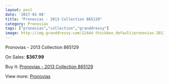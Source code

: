 ```yaml
---
layout: post
date: '2017-01-08'
title: "Pronovias - 2013 Collection 865129"
category: Pronovias
tags: ["pronovias","collection","granddressy"]
image: http://img.granddressy.com/12444-thickbox_default/pronovias-2013-collection-865129.jpg
---
```

Pronovias - 2013 Collection 865129

On Sales: **$367.99**
<a href="https://www.granddressy.com/en/pronovias/11526-pronovias-2013-collection-865129.html"><amp-img layout="responsive" width="600" height="600" src="//img.granddressy.com/12444-thickbox_default/pronovias-2013-collection-865129.jpg" alt="Pronovias - 2013 Collection 865129 0" /></a>

Buy it: [Pronovias - 2013 Collection 865129](https://www.granddressy.com/en/pronovias/11526-pronovias-2013-collection-865129.html "Pronovias - 2013 Collection 865129")

View more: [Pronovias](https://www.granddressy.com/en/63-pronovias "Pronovias")
